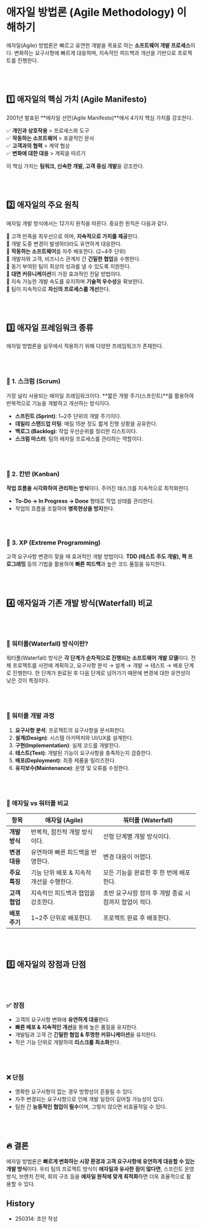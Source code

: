 # 애자일 방법론 (Agile Methodology) 이해하기

애자일(Agile) 방법론은 빠르고 유연한 개발을 목표로 하는 **소프트웨어 개발 프로세스**이다. 
변화하는 요구사항에 빠르게 대응하며, 지속적인 피드백과 개선을 기반으로 프로젝트를 진행한다.


<br><br>

## 1️⃣ 애자일의 핵심 가치 (Agile Manifesto)

2001년 발표된 **애자일 선언(Agile Manifesto)**에서 4가지 핵심 가치를 강조한다.

✅ **개인과 상호작용** > 프로세스와 도구  
✅ **작동하는 소프트웨어** > 포괄적인 문서  
✅ **고객과의 협력** > 계약 협상  
✅ **변화에 대한 대응** > 계획을 따르기  

이 핵심 가치는 **팀워크, 신속한 개발, 고객 중심 개발**을 강조한다.


<br><br>

## 2️⃣ 애자일의 주요 원칙

애자일 개발 방식에서는 12가지 원칙을 따른다. 중요한 원칙은 다음과 같다.

🔹 고객 만족을 최우선으로 하며, **지속적으로 가치를 제공**한다.  
🔹 개발 도중 변경이 발생하더라도 유연하게 대응한다.  
🔹 **작동하는 소프트웨어**를 자주 배포한다. (2~4주 단위)  
🔹 개발자와 고객, 비즈니스 관계자 간 **긴밀한 협업**을 수행한다.  
🔹 동기 부여된 팀이 최상의 성과를 낼 수 있도록 지원한다.  
🔹 **대면 커뮤니케이션**이 가장 효과적인 전달 방법이다.  
🔹 지속 가능한 개발 속도를 유지하며 **기술적 우수성**을 확보한다.  
🔹 팀이 지속적으로 **자신의 프로세스를 개선**한다.  


<br><br>

## 3️⃣ 애자일 프레임워크 종류

애자일 방법론을 실무에서 적용하기 위해 다양한 프레임워크가 존재한다.


<br><br>

### 📌 1. 스크럼 (Scrum)

가장 널리 사용되는 애자일 프레임워크이다. **짧은 개발 주기(스프린트)**를 활용하여 반복적으로 기능을 개발하고 개선하는 방식이다.

- **스프린트 (Sprint)**: 1~2주 단위의 개발 주기이다.  
- **데일리 스탠드업 미팅**: 매일 15분 정도 짧게 진행 상황을 공유한다.  
- **백로그 (Backlog)**: 작업 우선순위를 정리한 리스트이다.  
- **스크럼 마스터**: 팀의 애자일 프로세스를 관리하는 역할이다.  


<br><br>

### 📌 2. 칸반 (Kanban)

**작업 흐름을 시각화하여 관리하는 방식**이다. 주어진 태스크를 지속적으로 최적화한다.

- **To-Do → In Progress → Done** 형태로 작업 상태를 관리한다.  
- 작업의 흐름을 조절하여 **병목현상을 방지**한다.  


<br><br>

### 📌 3. XP (Extreme Programming)

고객 요구사항 변경이 잦을 때 효과적인 개발 방법이다. **TDD (테스트 주도 개발), 짝 프로그래밍** 등의 기법을 활용하여 **빠른 피드백**과 높은 코드 품질을 유지한다.


<br><br>

## 4️⃣ 애자일과 기존 개발 방식(Waterfall) 비교


<br><br>

### 📌 워터폴(Waterfall) 방식이란?

워터폴(Waterfall) 방식은 **각 단계가 순차적으로 진행되는 소프트웨어 개발 모델**이다. 전체 프로젝트를 사전에 계획하고, 요구사항 분석 → 설계 → 개발 → 테스트 → 배포 단계로 진행한다. 한 단계가 완료된 후 다음 단계로 넘어가기 때문에 변경에 대한 유연성이 낮은 것이 특징이다.


<br><br>

### 📌 워터폴 개발 과정

1. **요구사항 분석**: 프로젝트의 요구사항을 문서화한다.  
2. **설계(Design)**: 시스템 아키텍처와 UI/UX를 설계한다.  
3. **구현(Implementation)**: 실제 코드를 개발한다.  
4. **테스트(Test)**: 개발된 기능이 요구사항을 충족하는지 검증한다.  
5. **배포(Deployment)**: 최종 제품을 릴리즈한다.  
6. **유지보수(Maintenance)**: 운영 및 오류를 수정한다.  


<br><br>

### 📌 애자일 vs 워터폴 비교

| 항목        | 애자일 (Agile)       | 워터폴 (Waterfall)               |
| --------- | ----------------- | ----------------------------- |
| **개발 방식** | 반복적, 점진적 개발 방식이다. | 선형 단계별 개발 방식이다. |
| **변경 대응** | 유연하며 빠른 피드백을 반영한다. | 변경 대응이 어렵다. |
| **주요 특징** | 기능 단위 배포 & 지속적 개선을 수행한다. | 모든 기능을 완료한 후 한 번에 배포한다. |
| **고객 협업** | 지속적인 피드백과 협업을 강조한다. | 초반 요구사항 정의 후 개발 종료 시점까지 협업이 적다. |
| **배포 주기** | 1~2주 단위로 배포한다. | 프로젝트 완료 후 배포한다. |


<br><br>

## 5️⃣ 애자일의 장점과 단점


<br><br>

### ✅ 장점

- 고객의 요구사항 변화에 **유연하게 대응**한다.  
- **빠른 배포 & 지속적인 개선**을 통해 높은 품질을 유지한다.  
- 개발팀과 고객 간 **긴밀한 협업 & 투명한 커뮤니케이션**을 유지한다.  
- 작은 기능 단위로 개발하여 **리스크를 최소화**한다.  


<br><br>

### ❌ 단점

- 명확한 요구사항이 없는 경우 방향성이 흔들릴 수 있다.  
- 자주 변경되는 요구사항으로 인해 개발 일정이 길어질 가능성이 있다.  
- 팀원 간 **능동적인 협업이 필수**이며, 그렇지 않으면 비효율적일 수 있다.  


<br><br>

## 🔥 결론

애자일 방법론은 **빠르게 변화하는 시장 환경과 고객 요구사항에 유연하게 대응할 수 있는 개발 방식**이다. 
우리 팀의 프로젝트 방식이 **애자일과 유사한 점이 많다면**, 스프린트 운영 방식, 브랜치 전략, 회의 구조 등을 **애자일 원칙에 맞게 최적화**하면 더욱 효율적으로 활용할 수 있다.

## History
- 250314: 초안 작성
